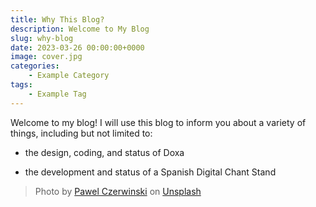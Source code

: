 ```yaml
---
title: Why This Blog?
description: Welcome to My Blog
slug: why-blog
date: 2023-03-26 00:00:00+0000
image: cover.jpg
categories:
    - Example Category
tags:
    - Example Tag
---
```


Welcome to my blog!  I will use this blog to inform you about a variety of things, including but not limited to:

- the design, coding, and status of Doxa

- the development and status of a Spanish Digital Chant Stand

> Photo by [Pawel Czerwinski](https://unsplash.com/@pawel_czerwinski) on [Unsplash](https://unsplash.com/)